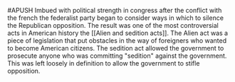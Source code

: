 #APUSH
Imbued with political strength in congress after the conflict with the french the federalist party began to consider ways in which to silence the Republican opposition. The result was one of the most controversial acts in American history the [[Alien and sedition acts]]. The Alien act was a piece of legislation that put obstacles in the way of foreigners who wanted to become American citizens. The sedition act allowed the government to prosecute anyone who was committing "sedition" against the government. This was left loosely in definition to allow the government to stifle opposition. 